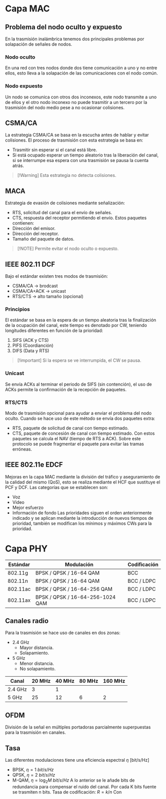 # Capa MAC
## Problema del nodo oculto y expuesto
En la trasmisión inalámbrica tenemos dos principales problemas por solapación de señales de nodos.
### Nodo oculto
En una red con tres nodos donde dos tiene comunicación a uno y no entre ellos, esto lleva a la solapación de las comunicaciones con el nodo común.
### Nodo expuesto
Un nodo se comunica con otros dos inconexos, este nodo transmite a uno de ellos y el otro nodo inconexo no puede trasmitir a un tercero por la trasmisión del nodo medio pese a no ocasionar colisiones.
## CSMA/CA
La estrategia CSMA/CA se basa en la escucha antes de hablar y evitar colisiones. El proceso de trasmisión con esta estrategia se basa en:
- Trasmitir sin esperar si el canal está libre.
- Si está ocupado esperar un tiempo aleatorio tras la liberación del canal, si se interrumpe esa espera con una trasmisión se pausa la cuenta atrás.
>[!Warning] Esta estrategia no detecta colisiones.
## MACA
Estrategia de evasión de colisiones mediante señalización:
- RTS, solicitud del canal para el envío de señales.
- CTS, respuesta del receptor permitiendo el envío.
Estos paquetes contienen:
- Dirección del emisor.
- Dirección del receptor.
- Tamaño del paquete de datos.
>[!NOTE] Permite evitar el nodo oculto o expuesto.
## IEEE 802.11 DCF
Bajo el estándar existen tres modos de trasmisión:
- CSMA/CA → brodcast
- CSMA/CA+ACK → unicast
- RTS/CTS → alto tamaño (opcional)
### Principios
El estándar se basa en la espera de un tiempo aleatoria tras la finalización de la ocupación del canal, este tiempo es denotado por CW, teniendo longitudes diferentes en función de la prioridad:
1. SIFS (ACK y CTS)
2. PIFS (Coordianción)
3. DIFS (Data y RTS)
>[!important] Si la espera se ve interrumpida, el CW se pausa.
### Unicast
Se envía ACKs al terminar el periodo de SIFS (sin contención), el uso de ACKs permite la confirmación de la recepción de paquetes.
### RTS/CTS
Modo de trasmisión opcional para ayudar a enviar el problema del nodo oculto. Cuando se hace uso de este método se envía dos paquetes extra:
- RTS, paquete de solicitud de canal con tiempo estimado.
- CTS, paquete de concesión de canal con tiempo estimado.
Con estos paquetes se calcula el NAV (tiempo de RTS a ACK).
Sobre este protocolo se puede fragmentar el paquete para evitar las tramas erróneas.
## IEEE 802.11e EDCF
Mejoras en la capa MAC mediante la división del tráfico y aseguramiento de la calidad del mismo (QoS), esto se realiza mediante el HCF que sustituye el PCF y DCF.
Las categorías que se establecen son:
- Voz
- Video
- Mejor esfuerzo
- Información de fondo
Las prioridades siguen el orden anteriormente indicado y se aplican mediante la introducción de nuevos tiempos de prioridad, también se modifican los mínimos y máximos CWs para la prioridad.
# Capa PHY
| Estándar | Modulación                       | Codificación |
| -------- | -------------------------------- | ------------ |
| 802.11g  | BPSK / QPSK / 16-64 QAM          | BCC          |
| 802.11n  | BPSK / QPSK / 16-64 QAM          | BCC / LDPC   |
| 802.11ac | BPSK / QPSK / 16-64-256 QAM      | BCC / LDPC   |
| 802.11ax | BPSK / QPSK / 16-64-256-1024 QAM | BCC / LDPC   |
## Canales radio
Para la trasmisión se hace uso de canales en dos zonas:
- 2.4 GHz
	- Mayor distancia.
	- Solapamiento.
- 5 GHz
	- Menor distancia.
	- No solapamiento.

| Canal   | 20 MHz | 40 MHz | 80 MHz | 160 MHz |
| ------- | ------ | ------ | ------ | ------- |
| 2.4 GHz | 3      | 1      |        |         |
| 5 GHz   | 25     | 12     | 6      | 2       | 
## OFDM
División de la señal en múltiples portadoras parcialmente superpuestas para la trasmisión en canales.
## Tasa
Las diferentes modulaciones tiene una eficiencia espectral $\eta$ \[bit/s/Hz]
- BPSK, $\eta = 1\ bit/s/Hz$
- QPSK, $\eta = 2\ bit/s/Hz$
- M-QAM, $\eta = \log_{2}M\ bit/s/Hz$
A lo anterior se le añade bits de redundancia para compensar el ruido del canal. Por cada K bits fuente se trasmiten n bits. Tasa de codificación: $R=k/n$
Con